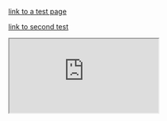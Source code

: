 <style>
  .inner {
    max-width: 1024px !important;
  }
</style>

<script>
  function logEvent(event) {
    console.log(JSON.stringify(event));
  }
</script>

[link to a test page](test/index.md)

[link to second test](test2.md)

<iframe src="https://dev.valassis.eu/instances/Wobrock-Thulium/?token=Thulium%7CExample-644193%7C%7C%7C%7CRhlatJpNL4o%253D%7C1643984666785%7Cucc%3D0000000000000643984649004&digest=GdW24BMP%2Bww2tG%2BVBWPb7mKDevo%3D">
